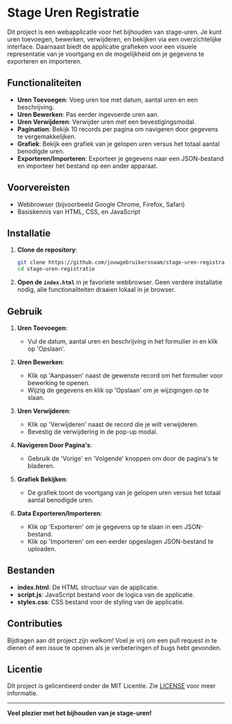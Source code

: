 # Stage Uren Registratie

Dit project is een webapplicatie voor het bijhouden van stage-uren. Je kunt uren toevoegen, bewerken, verwijderen, en bekijken via een overzichtelijke interface. Daarnaast biedt de applicatie grafieken voor een visuele representatie van je voortgang en de mogelijkheid om je gegevens te exporteren en importeren.

## Functionaliteiten

- **Uren Toevoegen**: Voeg uren toe met datum, aantal uren en een beschrijving.
- **Uren Bewerken**: Pas eerder ingevoerde uren aan.
- **Uren Verwijderen**: Verwijder uren met een bevestigingsmodal.
- **Pagination**: Bekijk 10 records per pagina om navigeren door gegevens te vergemakkelijken.
- **Grafiek**: Bekijk een grafiek van je gelopen uren versus het totaal aantal benodigde uren.
- **Exporteren/Importeren**: Exporteer je gegevens naar een JSON-bestand en importeer het bestand op een ander apparaat.

## Voorvereisten

- Webbrowser (bijvoorbeeld Google Chrome, Firefox, Safari)
- Basiskennis van HTML, CSS, en JavaScript

## Installatie

1. **Clone de repository**:
    ```bash
    git clone https://github.com/jouwgebruikersnaam/stage-uren-registratie.git
    cd stage-uren-registratie
    ```

2. **Open de `index.html`** in je favoriete webbrowser. Geen verdere installatie nodig, alle functionaliteiten draaien lokaal in je browser.

## Gebruik

1. **Uren Toevoegen**:
   - Vul de datum, aantal uren en beschrijving in het formulier in en klik op 'Opslaan'.

2. **Uren Bewerken**:
   - Klik op 'Aanpassen' naast de gewenste record om het formulier voor bewerking te openen.
   - Wijzig de gegevens en klik op 'Opslaan' om je wijzigingen op te slaan.

3. **Uren Verwijderen**:
   - Klik op 'Verwijderen' naast de record die je wilt verwijderen.
   - Bevestig de verwijdering in de pop-up modal.

4. **Navigeren Door Pagina's**:
   - Gebruik de 'Vorige' en 'Volgende' knoppen om door de pagina's te bladeren.

5. **Grafiek Bekijken**:
   - De grafiek toont de voortgang van je gelopen uren versus het totaal aantal benodigde uren.

6. **Data Exporteren/Importeren**:
   - Klik op 'Exporteren' om je gegevens op te slaan in een JSON-bestand.
   - Klik op 'Importeren' om een eerder opgeslagen JSON-bestand te uploaden.

## Bestanden

- **index.html**: De HTML structuur van de applicatie.
- **script.js**: JavaScript bestand voor de logica van de applicatie.
- **styles.css**: CSS bestand voor de styling van de applicatie.

## Contributies

Bijdragen aan dit project zijn welkom! Voel je vrij om een pull request in te dienen of een issue te openen als je verbeteringen of bugs hebt gevonden.

## Licentie

Dit project is gelicentieerd onder de MIT Licentie. Zie [LICENSE](LICENSE) voor meer informatie.

---

**Veel plezier met het bijhouden van je stage-uren!**
